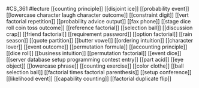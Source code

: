 #CS_361
#lecture
[[counting principle]]
[[disjoint ice]]
[[probability event]]
[[lowercase character laugh character outcome]]
[[constraint digit]]
[[vert factorial repetition]]
[[probability advice output]]
[[fax phone]]
[[stage dice roll coin toss outcome]]
[[reference factorial]]
[[selection ball]]
[[discussion crap]]
[[friend factorial]]
[[requirement password]]
[[option factorial]]
[[rain season]]
[[quote partition]]
[[butter vowel]]
[[ordering intuition]]
[[character lover]]
[[event outcome]]
[[permutation formula]]
[[accounting principle]]
[[dice roll]]
[[business intuition]]
[[permutation factorial]]
[[event dice]]
[[server database setup programming contest entry]]
[[part acid]]
[[eye object]]
[[lowercase phrase]]
[[counting exercise]]
[[color clothe]]
[[ball selection ball]]
[[factorial times factorial parenthesis]]
[[setup conference]]
[[likelihood event]]
[[capability counting]]
[[factorial duplicate flip]]
